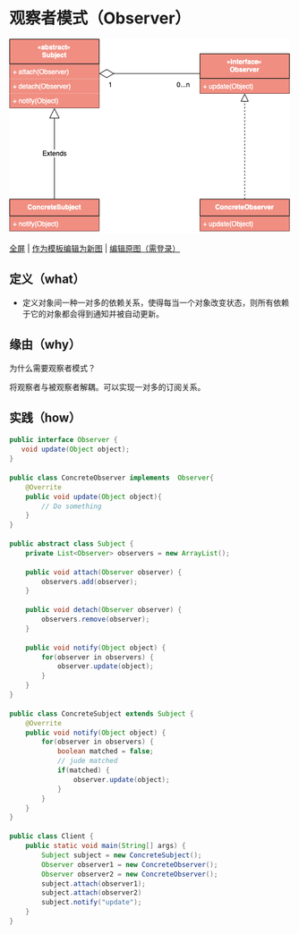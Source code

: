 # 观察者模式（Observer）

![观察者模式](https://raw.githubusercontent.com/CodePoem/VDesignPatterns/master/docs/drawio/Observer.png)

<a href = "https://www.draw.io/?lightbox=1#Uhttps://raw.githubusercontent.com/CodePoem/VDesignPatterns/master/docs/drawio/Observer.png">全屏</a> |
<a href = "https://www.draw.io/#Uhttps://raw.githubusercontent.com/CodePoem/VDesignPatterns/master/docs/drawio/Observer.png">作为模板编辑为新图</a> |
<a href = "https://www.draw.io/#HCodePoem/VDesignPatterns/master/docs/drawio/Observer.drawio">编辑原图（需登录）</a>

## 定义（what）

- 定义对象间一种一对多的依赖关系，使得每当一个对象改变状态，则所有依赖于它的对象都会得到通知并被自动更新。

## 缘由（why）

为什么需要观察者模式？

将观察者与被观察者解耦。可以实现一对多的订阅关系。

## 实践（how）

```java
public interface Observer {
   void update(Object object);
}

public class ConcreteObserver implements  Observer{
    @Overrite
    public void update(Object object){
        // Do something
    }
}

public abstract class Subject {
    private List<Observer> observers = new ArrayList();

    public void attach(Observer observer) {
        observers.add(observer);
    }

    public void detach(Observer observer) {
        observers.remove(observer);
    }

    public void notify(Object object) {
        for(observer in observers) {
            observer.update(object);
        }
    }
}

public class ConcreteSubject extends Subject {
    @Overrite
    public void notify(Object object) {
        for(observer in observers) {
            boolean matched = false;
            // jude matched
            if(matched) {
                observer.update(object);
            }
        }
    }
}

public class Client {
    public static void main(String[] args) {
        Subject subject = new ConcreteSubject();
        Observer observer1 = new ConcreteObserver();
        Observer observer2 = new ConcreteObserver();
        subject.attach(observer1);
        subject.attach(observer2)
        subject.notify("update");
    }
}
```
